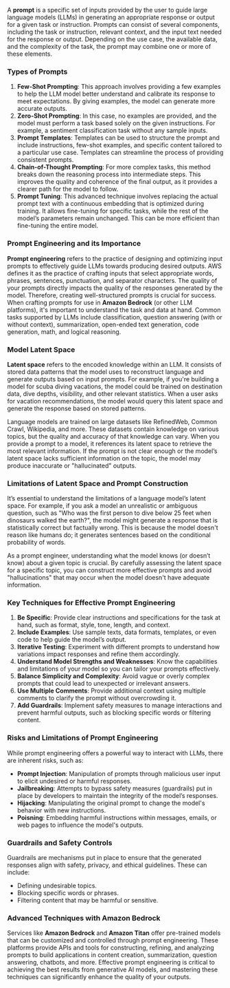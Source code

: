 A **prompt** is a specific set of inputs provided by the user to guide large language models (LLMs) in generating an appropriate response or output for a given task or instruction. Prompts can consist of several components, including the task or instruction, relevant context, and the input text needed for the response or output. Depending on the use case, the available data, and the complexity of the task, the prompt may combine one or more of these elements.
### Types of Prompts
1. **Few-Shot Prompting**: This approach involves providing a few examples to help the LLM model better understand and calibrate its response to meet expectations. By giving examples, the model can generate more accurate outputs.
2. **Zero-Shot Prompting**: In this case, no examples are provided, and the model must perform a task based solely on the given instructions. For example, a sentiment classification task without any sample inputs.
3. **Prompt Templates**: Templates can be used to structure the prompt and include instructions, few-shot examples, and specific content tailored to a particular use case. Templates can streamline the process of providing consistent prompts.
4. **Chain-of-Thought Prompting**: For more complex tasks, this method breaks down the reasoning process into intermediate steps. This improves the quality and coherence of the final output, as it provides a clearer path for the model to follow.
5. **Prompt Tuning**: This advanced technique involves replacing the actual prompt text with a continuous embedding that is optimized during training. It allows fine-tuning for specific tasks, while the rest of the model’s parameters remain unchanged. This can be more efficient than fine-tuning the entire model.

### Prompt Engineering and its Importance
**Prompt engineering** refers to the practice of designing and optimizing input prompts to effectively guide LLMs towards producing desired outputs. AWS defines it as the practice of crafting inputs that select appropriate words, phrases, sentences, punctuation, and separator characters. The quality of your prompts directly impacts the quality of the responses generated by the model. Therefore, creating well-structured prompts is crucial for success.
When crafting prompts for use in **Amazon Bedrock** (or other LLM platforms), it's important to understand the task and data at hand. Common tasks supported by LLMs include classification, question answering (with or without context), summarization, open-ended text generation, code generation, math, and logical reasoning.

### Model Latent Space
**Latent space** refers to the encoded knowledge within an LLM. It consists of stored data patterns that the model uses to reconstruct language and generate outputs based on input prompts. For example, if you're building a model for scuba diving vacations, the model could be trained on destination data, dive depths, visibility, and other relevant statistics. When a user asks for vacation recommendations, the model would query this latent space and generate the response based on stored patterns.

Language models are trained on large datasets like RefinedWeb, Common Crawl, Wikipedia, and more. These datasets contain knowledge on various topics, but the quality and accuracy of that knowledge can vary. When you provide a prompt to a model, it references its latent space to retrieve the most relevant information. If the prompt is not clear enough or the model’s latent space lacks sufficient information on the topic, the model may produce inaccurate or "hallucinated" outputs.

### Limitations of Latent Space and Prompt Construction
It’s essential to understand the limitations of a language model’s latent space. For example, if you ask a model an unrealistic or ambiguous question, such as "Who was the first person to dive below 25 feet when dinosaurs walked the earth?", the model might generate a response that is statistically correct but factually wrong. This is because the model doesn't reason like humans do; it generates sentences based on the conditional probability of words.

As a prompt engineer, understanding what the model knows (or doesn’t know) about a given topic is crucial. By carefully assessing the latent space for a specific topic, you can construct more effective prompts and avoid "hallucinations" that may occur when the model doesn't have adequate information.

### Key Techniques for Effective Prompt Engineering

1. **Be Specific**: Provide clear instructions and specifications for the task at hand, such as format, style, tone, length, and context.
2. **Include Examples**: Use sample texts, data formats, templates, or even code to help guide the model’s output.
3. **Iterative Testing**: Experiment with different prompts to understand how variations impact responses and refine them accordingly.
4. **Understand Model Strengths and Weaknesses**: Know the capabilities and limitations of your model so you can tailor your prompts effectively.
5. **Balance Simplicity and Complexity**: Avoid vague or overly complex prompts that could lead to unexpected or irrelevant answers.
6. **Use Multiple Comments**: Provide additional context using multiple comments to clarify the prompt without overcrowding it.
7. **Add Guardrails**: Implement safety measures to manage interactions and prevent harmful outputs, such as blocking specific words or filtering content.
### Risks and Limitations of Prompt Engineering

While prompt engineering offers a powerful way to interact with LLMs, there are inherent risks, such as:
- **Prompt Injection**: Manipulation of prompts through malicious user input to elicit undesired or harmful responses.
- **Jailbreaking**: Attempts to bypass safety measures (guardrails) put in place by developers to maintain the integrity of the model’s responses.
- **Hijacking**: Manipulating the original prompt to change the model's behavior with new instructions.
- **Poisning**: Embedding harmful instructions within messages, emails, or web pages to influence the model's outputs.

### Guardrails and Safety Controls
Guardrails are mechanisms put in place to ensure that the generated responses align with safety, privacy, and ethical guidelines. These can include:
- Defining undesirable topics.
- Blocking specific words or phrases.
- Filtering content that may be harmful or sensitive.

### Advanced Techniques with Amazon Bedrock

Services like **Amazon Bedrock** and **Amazon Titan** offer pre-trained models that can be customized and controlled through prompt engineering. These platforms provide APIs and tools for constructing, refining, and analyzing prompts to build applications in content creation, summarization, question answering, chatbots, and more.
Effective prompt engineering is critical to achieving the best results from generative AI models, and mastering these techniques can significantly enhance the quality of your outputs.